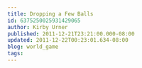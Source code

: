 ```yaml
---
title: Dropping a Few Balls
id: 6375250025931429065
author: Kirby Urner
published: 2011-12-21T23:21:00.000-08:00
updated: 2011-12-22T00:23:01.634-08:00
blog: world_game
tags: 
---
```


